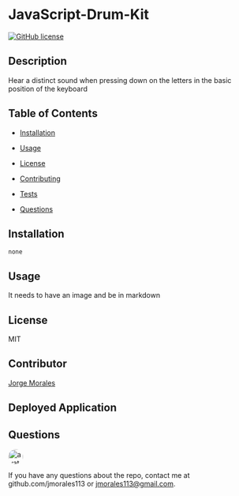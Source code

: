 # JavaScript-Drum-Kit

[![GitHub license](https://img.shields.io/github/license/Naereen/StrapDown.js.svg)](https://github.com/Naereen/StrapDown.js/blob/master/LICENSE)

## Description

Hear a distinct sound when pressing down on the letters in the basic position of the keyboard

## Table of Contents

- [Installation](#Installation)

- [Usage](#Usage)

- [License](#License)

- [Contributing](#Contributing)

- [Tests](#Tests)

- [Questions](#Questions)

## Installation

    none

## Usage

It needs to have an image and be in markdown

## License

MIT

## Contributor

[Jorge Morales](https://github.com/jmorales113)

## Deployed Application


## Questions

<img src="https://avatars2.githubusercontent.com/u/57970306?s=460&v=4"
alt="avatar" style="border-radius: 16px" width="30" />

If you have any questions about the repo, contact me at github.com/jmorales113 or jmorales113@gmail.com.
